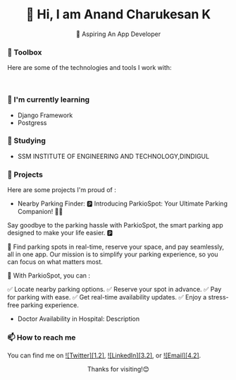 <div align="center">
  <h1>👋 Hi, I am Anand Charukesan K </h1>
  <p>🚀 Aspiring An App Developer</p>
</div>


### 🧰 Toolbox

Here are some of the technologies and tools I work with:

<p>
  <img src="">
  <img src="">
  <img src="">
  <img src="">
</p>

### 🌱 I'm currently learning

- Django Framework
- Postgress

### 💼 Studying

- SSM INSTITUTE OF ENGINEERING AND TECHNOLOGY,DINDIGUL

### 📂 Projects

Here are some projects I'm proud of :

- Nearby Parking Finder: 🅿️ Introducing ParkioSpot: Your Ultimate Parking Companion! 🚗📱

Say goodbye to the parking hassle with ParkioSpot, the smart parking app designed to make your life easier. 🅿️

🌟 Find parking spots in real-time, reserve your space, and pay seamlessly, all in one app. Our mission is to simplify your parking experience, so you can focus on what matters most.

🚀 With ParkioSpot, you can :

✅ Locate nearby parking options.
✅ Reserve your spot in advance.
✅ Pay for parking with ease.
✅ Get real-time availability updates.
✅ Enjoy a stress-free parking experience.

- Doctor Availability in Hospital: Description

### 📫 How to reach me

You can find me on [![Twitter][1.2]][1], [![LinkedIn][3.2]][3], or [![Email][4.2]][4].

<div align="center">
  <p>Thanks for visiting!😊</p>
</div>

[1]: https://twitter.com/CCharukes
[3]: https://www.linkedin.com/in/anand-charukesan/
[4]: mailto:anandcharukesan004@gmail.com
